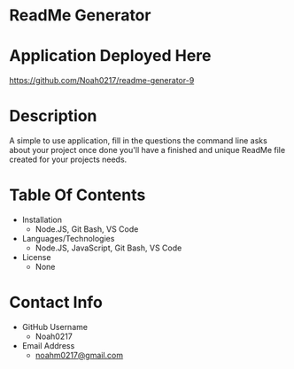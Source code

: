  
  # ReadMe Generator

  # Application Deployed Here
  https://github.com/Noah0217/readme-generator-9

  # Description
  A simple to use application, fill in the questions the command line asks about your project once done you'll have a finished and unique ReadMe file created for your projects needs.

  # Table Of Contents
  * Installation
    * Node.JS, Git Bash, VS Code
  * Languages/Technologies
    * Node.JS, JavaScript, Git Bash, VS Code
  * License
    * None 

  # Contact Info
  * GitHub Username
    * Noah0217
  * Email Address
    * noahm0217@gmail.com
  

